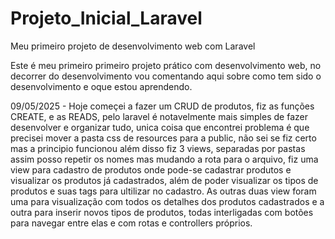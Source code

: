# Projeto_Inicial_Laravel
Meu primeiro projeto de desenvolvimento web com Laravel

Este é meu primeiro primeiro projeto prático com desenvolvimento web, no decorrer do desenvolvimento vou comentando aqui sobre como tem sido o desenvolvimento e oque estou aprendendo.

09/05/2025 - Hoje começei a fazer um CRUD de produtos, fiz as funções CREATE, e as READS, pelo laravel é notavelmente mais simples de fazer desenvolver e organizar tudo, unica coisa que encontrei problema é que precisei mover a pasta css de resources para a public, não sei se fiz certo mas a principio funcionou além disso fiz 3 views, separadas por pastas assim posso repetir os nomes mas mudando a rota para o arquivo, fiz uma view para cadastro de produtos onde pode-se cadastrar produtos e visualizar os produtos já cadastrados, além de poder visualizar os tipos de produtos e suas tags para ultilizar no cadastro.
 As outras duas view foram uma para visualização com todos os detalhes dos produtos cadastrados e a outra para inserir novos tipos de produtos, todas interligadas com botões para navegar entre elas e com rotas e controllers próprios.
